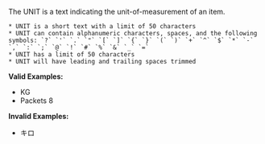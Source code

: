 <!-- markdownlint-disable-file first-line-h1 -->
The UNIT is a text indicating the unit-of-measurement of an item.

```info
* UNIT is a short text with a limit of 50 characters
* UNIT can contain alphanumeric characters, spaces, and the following symbols: `?` `'` `.` `"` `[` `]` `{` `}` `(` `)` `+` `^` `$` `*` `-` `,` `:` `;` `@` `!` `#` `%` `&` `_` `=`
* UNIT has a limit of 50 characters
* UNIT will have leading and trailing spaces trimmed
```

**Valid Examples:**

* KG
* Packets 8

**Invalid Examples:**

* キロ
